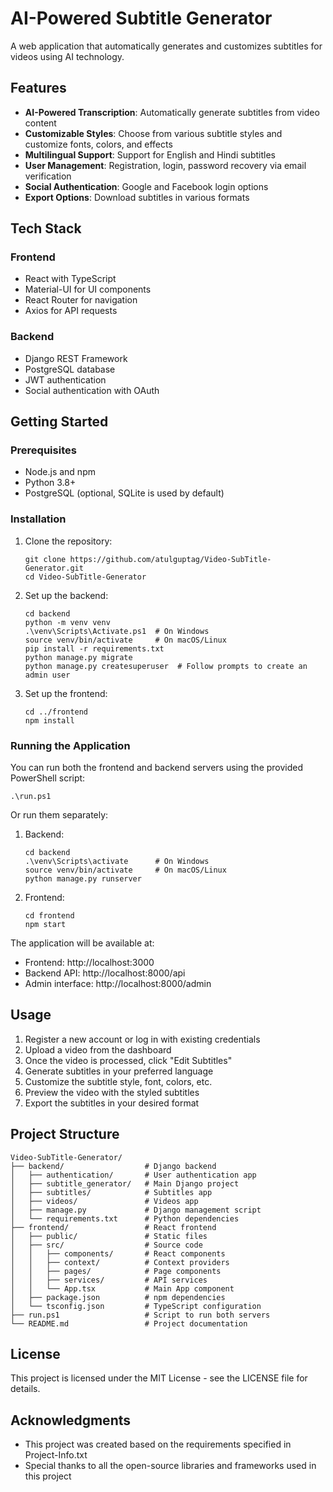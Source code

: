 # AI-Powered Subtitle Generator

A web application that automatically generates and customizes subtitles for videos using AI technology.

## Features

- **AI-Powered Transcription**: Automatically generate subtitles from video content
- **Customizable Styles**: Choose from various subtitle styles and customize fonts, colors, and effects
- **Multilingual Support**: Support for English and Hindi subtitles
- **User Management**: Registration, login, password recovery via email verification
- **Social Authentication**: Google and Facebook login options
- **Export Options**: Download subtitles in various formats

## Tech Stack

### Frontend

- React with TypeScript
- Material-UI for UI components
- React Router for navigation
- Axios for API requests

### Backend

- Django REST Framework
- PostgreSQL database
- JWT authentication
- Social authentication with OAuth

## Getting Started

### Prerequisites

- Node.js and npm
- Python 3.8+
- PostgreSQL (optional, SQLite is used by default)

### Installation

1. Clone the repository:

   ```
   git clone https://github.com/atulguptag/Video-SubTitle-Generator.git
   cd Video-SubTitle-Generator
   ```

2. Set up the backend:

   ```
   cd backend
   python -m venv venv
   .\venv\Scripts\Activate.ps1  # On Windows
   source venv/bin/activate     # On macOS/Linux
   pip install -r requirements.txt
   python manage.py migrate
   python manage.py createsuperuser  # Follow prompts to create an admin user
   ```

3. Set up the frontend:
   ```
   cd ../frontend
   npm install
   ```

### Running the Application

You can run both the frontend and backend servers using the provided PowerShell script:

```
.\run.ps1
```

Or run them separately:

1. Backend:

   ```
   cd backend
   .\venv\Scripts\activate      # On Windows
   source venv/bin/activate     # On macOS/Linux
   python manage.py runserver
   ```

2. Frontend:
   ```
   cd frontend
   npm start
   ```

The application will be available at:

- Frontend: http://localhost:3000
- Backend API: http://localhost:8000/api
- Admin interface: http://localhost:8000/admin

## Usage

1. Register a new account or log in with existing credentials
2. Upload a video from the dashboard
3. Once the video is processed, click "Edit Subtitles"
4. Generate subtitles in your preferred language
5. Customize the subtitle style, font, colors, etc.
6. Preview the video with the styled subtitles
7. Export the subtitles in your desired format

## Project Structure

```
Video-SubTitle-Generator/
├── backend/                  # Django backend
│   ├── authentication/       # User authentication app
│   ├── subtitle_generator/   # Main Django project
│   ├── subtitles/            # Subtitles app
│   ├── videos/               # Videos app
│   ├── manage.py             # Django management script
│   └── requirements.txt      # Python dependencies
├── frontend/                 # React frontend
│   ├── public/               # Static files
│   ├── src/                  # Source code
│   │   ├── components/       # React components
│   │   ├── context/          # Context providers
│   │   ├── pages/            # Page components
│   │   ├── services/         # API services
│   │   └── App.tsx           # Main App component
│   ├── package.json          # npm dependencies
│   └── tsconfig.json         # TypeScript configuration
├── run.ps1                   # Script to run both servers
└── README.md                 # Project documentation
```

## License

This project is licensed under the MIT License - see the LICENSE file for details.

## Acknowledgments

- This project was created based on the requirements specified in Project-Info.txt
- Special thanks to all the open-source libraries and frameworks used in this project
